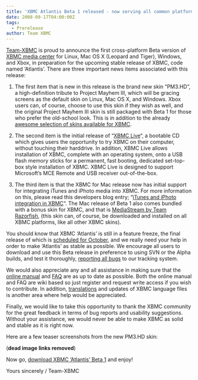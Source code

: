 ```yaml
---
title: 'XBMC Atlantis Beta 1 released - now serving all common platforms'
date: 2008-09-17T04:00:00Z
tags:
  - Prerelease
author: Team XBMC
---
```

[Team-XBMC](/about/team) is proud to announce the first cross-platform Beta version of [XBMC media center](https://kodi.wiki/view/Main_Page) for Linux, Mac OS X (Leopard and Tiger), Windows, and Xbox, in preparation for the upcoming stable release of XBMC, code named ‘Atlantis’. There are three important news items associated with this release:

 1. The first item that is new in this release is the brand new skin “PM3.HD”, a high-definition tribute to Project Mayhem III, which will be gracing screens as the default skin on Linux, Mac OS X, and Windows. Xbox users can, of course, choose to use this skin if they wish as well, and the original Project Mayhem III skin is still packaged with Beta 1 for those who prefer the old-school look. This is in addition to the already [awesome selection of skins available for XBMC](https://forum.kodi.tv/forumdisplay.php?fid=67).

 2. The second item is the initial release of “[XBMC Live](https://kodi.wiki/view/XBMC_Live)“, a bootable CD which gives users the opportunity to try XBMC on their computer, without touching their harddrive. In addition, XBMC Live allows installation of XBMC, complete with an operating system, onto a USB flash memory sticks for a permanent, fast booting, dedicated set-top-box style installation of XBMC. XBMC Live is designed to support Microsoft’s MCE Remote and USB receiver out-of-the-box.

 3. The third item is that the XBMC for Mac release now has initial support for integrating iTunes and iPhoto media into XBMC. For more information on this, please read this developers blog entry; “[iTunes and iPhoto integration in XBMC](/article/itunes-and-iphoto-integration-xbmc)“. The Mac release of Beta 1 also comes bundled with a bonus skin for XBMC, and that is [MediaStream by Team Razorfish](https://www.seventech.org), (this skin can, of course, be downloaded and installed on all XBMC platforms, like all other XBMC skins).

 You should know that XBMC ‘Atlantis’ is still in a feature freeze, the final release of which is [scheduled for October](http://trac.xbmc.org/milestone/8.10), and we really need your help in order to make ‘Atlantis’ as stable as possible. We encourage all users to download and use this Beta release in preference to using SVN or the Alpha builds, and test it thoroughly, [reporting all bugs](https://kodi.wiki/view/HOW-TO_Submit_a_Proper_Bug_Report) to our tracking system.

 We would also appreciate any and all assistance in making sure that the [online manual](https://kodi.wiki/view/XBMC_Online_Manual) and [FAQ](https://kodi.wiki/view/Frequently_Asked_Questions) are as up to date as possible. Both the online manual and FAQ are wiki based so just register and request write access if you wish to contribute. In addition, [translations](https://kodi.wiki/view/Information_on_Language_Support) and updates of XBMC language files is another area where help would be appreciated.

 Finally, we would like to take this opportunity to thank the XBMC community for the great feedback in terms of bug reports and usability suggestions. Without your assistance, we would never be able to make XBMC as solid and stable as it is right now.

 Here are a few teaser screenshots from the new PM3.HD skin:

 (**dead image links removed**)
 
 Now go, [download XBMC ‘Atlantis’ Beta 1](https://kodi.wiki/download/) and enjoy!

 Yours sincerely / Team-XBMC

 